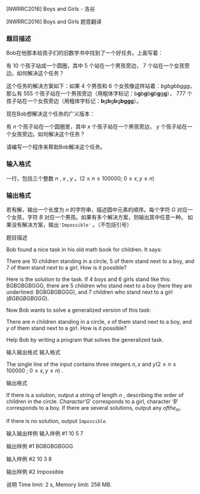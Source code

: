 



[NWRRC2016] Boys and Girls - 洛谷














[NWRRC2016] Boys and Girls
题意翻译
### 题目描述

Bob在他那本给孩子们的旧数学书中找到了一个好任务。上面写着：

有 $10$ 个孩子站成一个圆圈，其中 $5$ 个站在一个男孩旁边， $7$ 个站在一个女孩旁边。如何解决这个任务？

这个任务的解决方案如下：如果 $4$ 个男孩和 $6$ 个女孩像这样站着：$bgbgbbggg$，那么有 555 个孩子站在一个男孩旁边（用粗体字标记：b**g**b**g**b**g**b**g**g**g**）， 777 个孩子站在一个女孩旁边（用粗体字标记：**b**g**b**g**b**g**bggg**）。

现在Bob想解决这个任务的广义版本：

有 $n$ 个孩子站在一个圆圈里，其中 $x$ 个孩子站在一个男孩旁边， $y$ 个孩子站在一个女孩旁边。如何解决这个任务？

请编写一个程序来帮助Bob解决这个任务。

### 输入格式
一行，包括三个整数 $n$ , $x$ , $y$ 。($2≤n≤100000$; $0≤x,y≤n$) 

### 输出格式
若有解，输出一个长度为 $n$ 的字符串，描述圆中元素的顺序。每个字符 $G$ 对应一个女孩，字符 $B$ 对应一个男孩。如果有多个解决方案，则输出其中任意一种。
如果没有解决方案，输出```'Impossible'```
。（不包括引号）

题目描述


Bob found a nice task in his old math book for children. It says:

There are $10$ children standing in a circle, $5$ of them stand next to a boy, and $7$ of them stand next to a girl. How is it possible?

Here is the solution to the task. If $4$ boys and $6$ girls stand like this: BGBGBGBGGG, there are $5$ children who stand next to a boy (here they are underlined: BGBGBGBGGG), and $7$ children who stand next to a girl $(BGBGBGBGGG).$

Now Bob wants to solve a generalized version of this task:

There are $n$ children standing in a circle, $x$ of them stand next to a boy, and $y$ of them stand next to a girl. How is it possible?

Help Bob by writing a program that solves the generalized task.


输入输出格式
输入格式



The single line of the input contains three integers $n , x$ and $y (2 \le n \le 100 000$ ; $0 \le x , y \le n)$ .


输出格式



If there is a solution, output a string of length $n$ , describing the order of children in the circle. $Character ‘G'$ corresponds to a girl, character $‘B'$ corresponds to a boy. If there are several solutions, output any $of the_m.$

If there is no solution, output `Impossible`.


输入输出样例
输入样例 #1
10 5 7

输出样例 #1
BGBGBGBGGG

输入样例 #2
10 3 8

输出样例 #2
Impossible

说明
Time limit: 2 s, Memory limit: 256 MB. 








